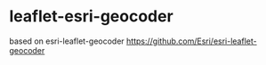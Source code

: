 # leaflet-esri-geocoder
based on esri-leaflet-geocoder https://github.com/Esri/esri-leaflet-geocoder

